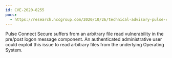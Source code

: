```yaml
---
id: CVE-2020-8255
pocs:
  - https://research.nccgroup.com/2020/10/26/technical-advisory-pulse-connect-secure-arbitrary-file-read-via-logon-message-cve-2020-8255/
---
```

Pulse Connect Secure suffers from an arbitrary file read vulnerability in the pre/post logon message component. An authenticated administrative user could exploit this issue to read arbitrary files from the underlying Operating System.
